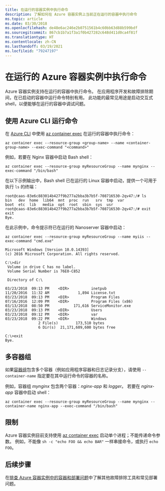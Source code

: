```yaml
---
title: 在运行的容器实例中执行命令
description: 了解如何在 Azure 容器实例上当前正在运行的容器中执行命令
ms.topic: article
ms.date: 03/30/2018
ms.openlocfilehash: de48e6ac246e2b0751561b4c60bb63d88b599bdf
ms.sourcegitcommit: 867cb1b7a1f3a1f0b427282c648d411d0ca4f81f
ms.translationtype: HT
ms.contentlocale: zh-CN
ms.lasthandoff: 03/19/2021
ms.locfileid: "79247197"
---
```

# <a name="execute-a-command-in-a-running-azure-container-instance"></a>在运行的 Azure 容器实例中执行命令

Azure 容器实例支持在运行的容器中执行命令。 在应用程序开发和故障排除期间，在已启动的容器中运行命令特别有用。 此功能的最常见用途是启动交互式 shell，以便能够在运行的容器中调试问题。

## <a name="run-a-command-with-azure-cli"></a>使用 Azure CLI 运行命令

在 [Azure CLI][azure-cli] 中使用 [az container exec][az-container-exec] 在运行的容器中执行命令：

```azurecli
az container exec --resource-group <group-name> --name <container-group-name> --exec-command "<command>"
```

例如，若要在 Nginx 容器中启动 Bash shell：

```azurecli
az container exec --resource-group myResourceGroup --name mynginx --exec-command "/bin/bash"
```

在以下示例输出中，Bash shell 已在运行的 Linux 容器中启动，提供一个可用于执行 `ls` 的终端：

```output
root@caas-83e6c883014b427f9b277a2bba3b7b5f-708716530-2qv47:/# ls
bin   dev  home  lib64  mnt  proc  run   srv  tmp  var
boot  etc  lib   media  opt  root  sbin  sys  usr
root@caas-83e6c883014b427f9b277a2bba3b7b5f-708716530-2qv47:/# exit
exit
Bye.
```

在此示例中，命令提示符已在运行的 Nanoserver 容器中启动：

```azurecli
az container exec --resource-group myResourceGroup --name myiis --exec-command "cmd.exe"
```

```output
Microsoft Windows [Version 10.0.14393]
(c) 2016 Microsoft Corporation. All rights reserved.

C:\>dir
 Volume in drive C has no label.
 Volume Serial Number is 76E0-C852

 Directory of C:\

03/23/2018  09:13 PM    <DIR>          inetpub
11/20/2016  11:32 AM             1,894 License.txt
03/23/2018  09:13 PM    <DIR>          Program Files
07/16/2016  12:09 PM    <DIR>          Program Files (x86)
03/13/2018  08:50 PM           171,616 ServiceMonitor.exe
03/23/2018  09:13 PM    <DIR>          Users
03/23/2018  09:12 PM    <DIR>          var
03/23/2018  09:22 PM    <DIR>          Windows
               2 File(s)        173,510 bytes
               6 Dir(s)  21,171,609,600 bytes free

C:\>exit
Bye.
```

## <a name="multi-container-groups"></a>多容器组

如果[容器组](container-instances-container-groups.md)包含多个容器（例如应用程序容器和日志记录分支），请使用 `--container-name` 指定要在其中运行命令的容器的名称。

例如，容器组 *mynginx* 包含两个容器：*nginx-app* 和 *logger*。 若要在 *nginx-app* 容器中启动 shell：

```azurecli
az container exec --resource-group myResourceGroup --name mynginx --container-name nginx-app --exec-command "/bin/bash"
```

## <a name="restrictions"></a>限制

Azure 容器实例目前支持使用 [az container exec][az-container-exec] 启动单个进程；不能传递命令参数。 例如，不能像 `sh -c "echo FOO && echo BAR"` 一样串接命令，或执行 `echo FOO`。

## <a name="next-steps"></a>后续步骤

在[排查 Azure 容器实例中的容器和部署问题](container-instances-troubleshooting.md)中了解其他故障排除工具和常见部署问题。

<!-- LINKS - internal -->
[az-container-create]: /cli/azure/container#az-container-create
[az-container-exec]: /cli/azure/container#az-container-exec
[azure-cli]: /cli/azure